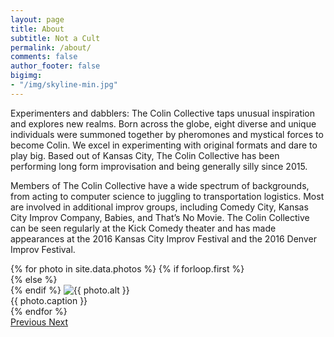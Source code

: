 ```yaml
---
layout: page
title: About
subtitle: Not a Cult
permalink: /about/
comments: false
author_footer: false
bigimg:
- "/img/skyline-min.jpg"
---
```

Experimenters and dabblers: The Colin Collective taps unusual inspiration and explores new realms. Born across the globe, eight diverse and unique individuals were summoned together by pheromones and mystical forces to become Colin. We excel in experimenting with original formats and dare to play big. Based out of Kansas City, The Colin Collective has been performing long form improvisation and being generally silly since 2015.

Members of The Colin Collective have a wide spectrum of backgrounds, from acting to computer science to juggling to transportation logistics. Most are involved in additional improv groups, including Comedy City, Kansas City Improv Company, Babies, and That’s No Movie. The Colin Collective can be seen regularly at the Kick Comedy theater and has made appearances at the 2016 Kansas City Improv Festival and the 2016 Denver Improv Festival.

<div id="carousel-example-generic" class="carousel slide" data-ride="carousel">
  <div class="carousel-inner" role="listbox">
    {% for photo in site.data.photos %}
    {% if forloop.first %}
    <div class="item active">
    {% else %}
    <div class="item">
    {% endif %}
      <img src="{{ site.baseurl }}{{ photo.path }}" alt="{{ photo.alt }}">
      <div class="carousel-caption">
        {{ photo.caption }}
      </div>
    </div>
    {% endfor %}
  </div>
  <a class="left carousel-control" href="#carousel-example-generic" role="button" data-slide="prev">
    <span class="icon-prev" aria-hidden="true"></span>
    <span class="sr-only">Previous</span>
  </a>
  <a class="right carousel-control" href="#carousel-example-generic" role="button" data-slide="next">
    <span class="icon-next" aria-hidden="true"></span>
    <span class="sr-only">Next</span>
  </a>
</div>
